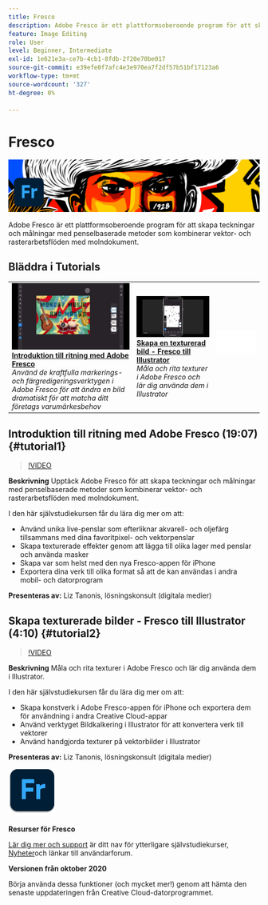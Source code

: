 ```yaml
---
title: Fresco
description: Adobe Fresco är ett plattformsoberoende program för att skapa teckningar och målningar med penselbaserade metoder som kombinerar vektor- och rasterarbetsflöden med molndokument
feature: Image Editing
role: User
level: Beginner, Intermediate
exl-id: 1e621e3a-ce7b-4cb1-8fdb-2f20e70be017
source-git-commit: e39efe0f7afc4e3e970ea7f2df57b51bf17123a6
workflow-type: tm+mt
source-wordcount: '327'
ht-degree: 0%

---
```


# Fresco

![Bild för självstudiekurs](../assets/Fresco.jpg)

Adobe Fresco är ett plattformsoberoende program för att skapa teckningar och målningar med penselbaserade metoder som kombinerar vektor- och rasterarbetsflöden med molndokument.

## Bläddra i Tutorials

<table style="table-layout:fixed">
<tr>
 <td>
   <a href="fresco.md#tutorial1">
      <img alt="Introduktion till ritning med Adobe Fresco" src="../assets/fresco_drawingPaintingIntro_tanonis_thumbnail.jpg" />
   </a>
    <div>
   <a href="fresco.md#tutorial1"><strong>Introduktion till ritning med Adobe Fresco</strong></a>
    </div>
    <em>Använd de kraftfulla markerings- och färgredigeringsverktygen i Adobe Fresco för att ändra en bild dramatiskt för att matcha ditt företags varumärkesbehov</em>
    <br>
  </td>
  <td>
   <a href="fresco.md#tutorial2">
      <img alt="Skapa en texturerad bild - Fresco till Illustrator" src="../assets/fresco_textureToVector_tanonis_thumbnail.jpg" />
   </a>
    <div>
   <a href="fresco.md#tutorial2"><strong>Skapa en texturerad bild - Fresco till Illustrator</strong></a>
    </div>
    <em>Måla och rita texturer i Adobe Fresco och lär dig använda dem i Illustrator</em>
    <br>
  </td>
  <td>
    <img alt="Avgränsare" src="../assets/Whitespacer.png" />
    <div>
    <br>
  </td>
</tr>
</table>

## Introduktion till ritning med Adobe Fresco (19:07) {#tutorial1}

>[!VIDEO](https://video.tv.adobe.com/v/326946?hidetitle=true)

**Beskrivning**
Upptäck Adobe Fresco för att skapa teckningar och målningar med penselbaserade metoder som kombinerar vektor- och rasterarbetsflöden med molndokument.

I den här självstudiekursen får du lära dig mer om att:
* Använd unika live-penslar som efterliknar akvarell- och oljefärg tillsammans med dina favoritpixel- och vektorpenslar
* Skapa texturerade effekter genom att lägga till olika lager med penslar och använda masker
* Skapa var som helst med den nya Fresco-appen för iPhone
* Exportera dina verk till olika format så att de kan användas i andra mobil- och datorprogram

**Presenteras av:**
Liz Tanonis, lösningskonsult (digitala medier)

## Skapa texturerade bilder - Fresco till Illustrator (4:10) {#tutorial2}

>[!VIDEO](https://video.tv.adobe.com/v/326947?hidetitle=true)

**Beskrivning**
Måla och rita texturer i Adobe Fresco och lär dig använda dem i Illustrator.

I den här självstudiekursen får du lära dig mer om att:
* Skapa konstverk i Adobe Fresco-appen för iPhone och exportera dem för användning i andra Creative Cloud-appar
* Använd verktyget Bildkalkering i Illustrator för att konvertera verk till vektorer
* Använd handgjorda texturer på vektorbilder i Illustrator

**Presenteras av:**
Liz Tanonis, lösningskonsult (digitala medier)

![Fresco-logotyp](../assets/fr_appicon_96.png)

**Resurser för Fresco**

[Lär dig mer och support](https://helpx.adobe.com/support/adobe-fresco.html) är ditt nav för ytterligare självstudiekurser, [Nyheter](https://helpx.adobe.com/fresco/using/whats-new.html)och länkar till användarforum.

**Versionen från oktober 2020**

Börja använda dessa funktioner (och mycket mer!) genom att hämta den senaste uppdateringen från Creative Cloud-datorprogrammet.
